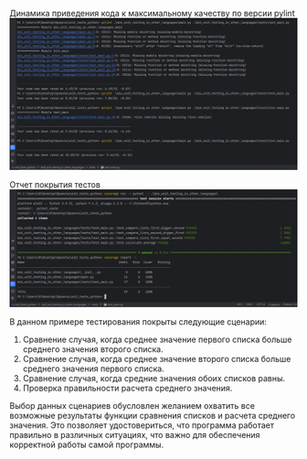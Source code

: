 Динамика приведения кода к максимальному качеству по версии pylint  
![](pylint.png)

Отчет покрытия тестов 
![](coverage.png)

В данном примере тестирования покрыты следующие сценарии:

1. Сравнение случая, когда среднее значение первого списка больше среднего значения второго списка.
2. Сравнение случая, когда среднее значение второго списка больше среднего значения первого списка.
3. Сравнение случая, когда средние значения обоих списков равны.
4. Проверка правильности расчета среднего значения.

Выбор данных сценариев обусловлен желанием охватить все возможные результаты функции сравнения списков и расчета среднего значения.
Это позволяет удостовериться, что программа работает правильно в различных ситуациях, что важно для обеспечения корректной работы самой программы.